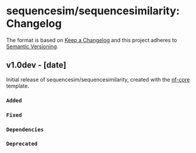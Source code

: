 # sequencesim/sequencesimilarity: Changelog

The format is based on [Keep a Changelog](https://keepachangelog.com/en/1.0.0/)
and this project adheres to [Semantic Versioning](https://semver.org/spec/v2.0.0.html).

## v1.0dev - [date]

Initial release of sequencesim/sequencesimilarity, created with the [nf-core](https://nf-co.re/) template.

### `Added`

### `Fixed`

### `Dependencies`

### `Deprecated`
